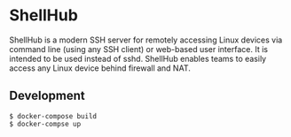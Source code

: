 # ShellHub

ShellHub is a modern SSH server for remotely accessing Linux devices
via command line (using any SSH client) or web-based user interface.
It is intended to be used instead of sshd. ShellHub enables teams to
easily access any Linux device behind firewall and NAT.

## Development

```
$ docker-compose build
$ docker-compse up
```


